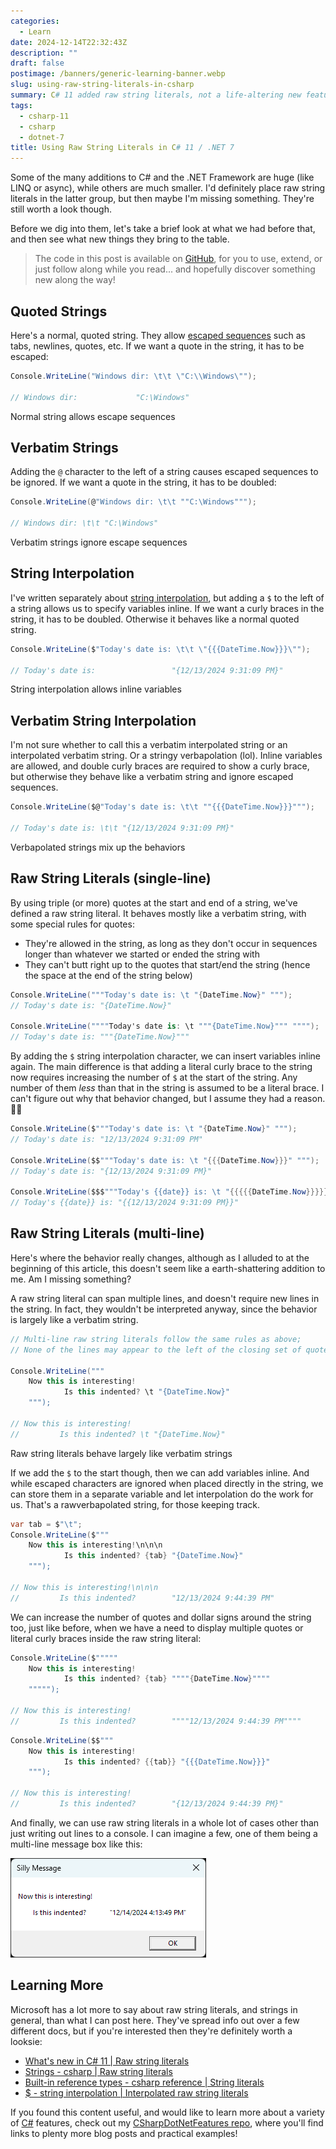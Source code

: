 ```yaml
---
categories:
  - Learn
date: 2024-12-14T22:32:43Z
description: ""
draft: false
postimage: /banners/generic-learning-banner.webp
slug: using-raw-string-literals-in-csharp
summary: C# 11 added raw string literals, not a life-altering new feature, but they could be useful in the right circumstances. Let's see how to use them.
tags:
  - csharp-11
  - csharp
  - dotnet-7
title: Using Raw String Literals in C# 11 / .NET 7
---
```

Some of the many additions to C# and the .NET Framework are huge (like LINQ or async), while others are much smaller. I'd definitely place raw string literals in the latter group, but then maybe I'm missing something. They're still worth a look though.

Before we dig into them, let's take a brief look at what we had before that, and then see what new things they bring to the table.

> The code in this post is available on [GitHub](https://github.com/grantwinney/CSharpDotNetFeatures/tree/master/C%23%2011/RawStringLiterals), for you to use, extend, or just follow along while you read... and hopefully discover something new along the way!

## Quoted Strings

Here's a normal, quoted string. They allow [escaped sequences](https://learn.microsoft.com/en-us/dotnet/standard/base-types/character-escapes-in-regular-expressions) such as tabs, newlines, quotes, etc. If we want a quote in the string, it has to be escaped:

```csharp
Console.WriteLine("Windows dir: \t\t \"C:\\Windows\"");

// Windows dir:             "C:\Windows"
```

Normal string allows escape sequences

## Verbatim Strings

Adding the `@` character to the left of a string causes escaped sequences to be ignored. If we want a quote in the string, it has to be doubled:

```csharp
Console.WriteLine(@"Windows dir: \t\t ""C:\Windows""");

// Windows dir: \t\t "C:\Windows"
```

Verbatim strings ignore escape sequences

## String Interpolation

I've written separately about [string interpolation](https://grantwinney.com/using-string-interpolation-to-craft-readable-strings/), but adding a `$` to the left of a string allows us to specify variables inline. If we want a curly braces in the string, it has to be doubled. Otherwise it behaves like a normal quoted string.

```csharp
Console.WriteLine($"Today's date is: \t\t \"{{{DateTime.Now}}}\"");

// Today's date is:                 "{12/13/2024 9:31:09 PM}"
```

String interpolation allows inline variables

## Verbatim String Interpolation

I'm not sure whether to call this a verbatim interpolated string or an interpolated verbatim string. Or a stringy verbapolation (lol). Inline variables are allowed, and double curly braces are required to show a curly brace, but otherwise they behave like a verbatim string and ignore escaped sequences.

```csharp
Console.WriteLine($@"Today's date is: \t\t ""{{{DateTime.Now}}}""");

// Today's date is: \t\t "{12/13/2024 9:31:09 PM}"
```

Verbapolated strings mix up the behaviors

## Raw String Literals (single-line)

By using triple (or more) quotes at the start and end of a string, we've defined a raw string literal. It behaves mostly like a verbatim string, with some special rules for quotes:

- They're allowed in the string, as long as they don't occur in sequences longer than whatever we started or ended the string with
- They can't butt right up to the quotes that start/end the string (hence the space at the end of the string below)

```csharp
Console.WriteLine("""Today's date is: \t "{DateTime.Now}" """);
// Today's date is: "{DateTime.Now}"

Console.WriteLine(""""Today's date is: \t """{DateTime.Now}""" """");
// Today's date is: """{DateTime.Now}"""
```

By adding the `$` string interpolation character, we can insert variables inline again. The main difference is that adding a literal curly brace to the string now requires increasing the number of `$` at the start of the string. Any number of them _less_ than that in the string is assumed to be a literal brace. I can't figure out why that behavior changed, but I assume they had a reason. 🤷‍♂️

```csharp
Console.WriteLine($"""Today's date is: \t "{DateTime.Now}" """);
// Today's date is: "12/13/2024 9:31:09 PM"

Console.WriteLine($$"""Today's date is: \t "{{{DateTime.Now}}}" """);
// Today's date is: "{12/13/2024 9:31:09 PM}"

Console.WriteLine($$$"""Today's {{date}} is: \t "{{{{{DateTime.Now}}}}}" """);
// Today's {{date}} is: "{{12/13/2024 9:31:09 PM}}"
```

## Raw String Literals (multi-line)

Here's where the behavior really changes, although as I alluded to at the beginning of this article, this doesn't seem like a earth-shattering addition to me. Am I missing something?

A raw string literal can span multiple lines, and doesn't require new lines in the string. In fact, they wouldn't be interpreted anyway, since the behavior is largely like a verbatim string.

```csharp
// Multi-line raw string literals follow the same rules as above;
// None of the lines may appear to the left of the closing set of quotes

Console.WriteLine("""
    Now this is interesting!
            Is this indented? \t "{DateTime.Now}"
    """);

// Now this is interesting!
//         Is this indented? \t "{DateTime.Now}"
```

Raw string literals behave largely like verbatim strings

If we add the `$` to the start though, then we can add variables inline. And while escaped characters are ignored when placed directly in the string, we can store them in a separate variable and let interpolation do the work for us. That's a rawverbapolated string, for those keeping track.

```csharp
var tab = $"\t";
Console.WriteLine($"""
    Now this is interesting!\n\n\n
            Is this indented? {tab} "{DateTime.Now}"
    """);

// Now this is interesting!\n\n\n
//         Is this indented?        "12/13/2024 9:44:39 PM"
```

We can increase the number of quotes and dollar signs around the string too, just like before, when we have a need to display multiple quotes or literal curly braces inside the raw string literal:

```csharp
Console.WriteLine($"""""
    Now this is interesting!
            Is this indented? {tab} """"{DateTime.Now}""""
    """"");

// Now this is interesting!
//         Is this indented?        """"12/13/2024 9:44:39 PM""""
```

```csharp
Console.WriteLine($$"""
    Now this is interesting!
            Is this indented? {{tab}} "{{{DateTime.Now}}}"
    """);

// Now this is interesting!
//         Is this indented?        "{12/13/2024 9:44:39 PM}"
```

And finally, we can use raw string literals in a whole lot of cases other than just writing out lines to a console. I can imagine a few, one of them being a multi-line message box like this:

![](image-4.png)

## Learning More

Microsoft has a lot more to say about raw string literals, and strings in general, than what I can post here. They've spread info out over a few different docs, but if you're interested then they're definitely worth a looksie:

- [What's new in C# 11 | Raw string literals](https://learn.microsoft.com/en-us/dotnet/csharp/whats-new/csharp-11#raw-string-literals)
- [Strings - csharp | Raw string literals](https://learn.microsoft.com/en-us/dotnet/csharp/programming-guide/strings/#raw-string-literals)
- [Built-in reference types - csharp reference | String literals](https://learn.microsoft.com/en-us/dotnet/csharp/language-reference/builtin-types/reference-types#string-literals)
- [$ - string interpolation | Interpolated raw string literals](https://learn.microsoft.com/en-us/dotnet/csharp/language-reference/tokens/interpolated#interpolated-raw-string-literals)

If you found this content useful, and would like to learn more about a variety of [C#](https://grantwinney.com/tags/csharp/) features, check out my [CSharpDotNetFeatures repo](https://github.com/grantwinney/CSharpDotNetFeatures), where you'll find links to plenty more blog posts and practical examples!
